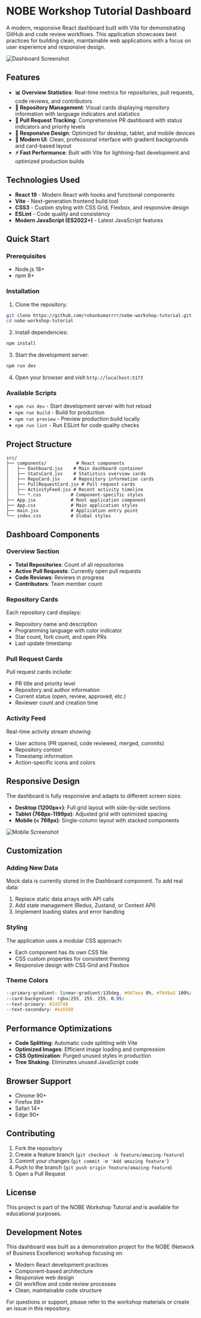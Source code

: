 # NOBE Workshop Tutorial Dashboard

A modern, responsive React dashboard built with Vite for demonstrating GitHub and code review workflows. This application showcases best practices for building clean, maintainable web applications with a focus on user experience and responsive design.

![Dashboard Screenshot](https://github.com/user-attachments/assets/ba840feb-a8cf-4822-818d-0ea85b8bc3fd)

## Features

- **📊 Overview Statistics**: Real-time metrics for repositories, pull requests, code reviews, and contributors
- **📁 Repository Management**: Visual cards displaying repository information with language indicators and statistics
- **🔄 Pull Request Tracking**: Comprehensive PR dashboard with status indicators and priority levels
- **📱 Responsive Design**: Optimized for desktop, tablet, and mobile devices
- **🎨 Modern UI**: Clean, professional interface with gradient backgrounds and card-based layout
- **⚡ Fast Performance**: Built with Vite for lightning-fast development and optimized production builds

## Technologies Used

- **React 19** - Modern React with hooks and functional components
- **Vite** - Next-generation frontend build tool
- **CSS3** - Custom styling with CSS Grid, Flexbox, and responsive design
- **ESLint** - Code quality and consistency
- **Modern JavaScript (ES2022+)** - Latest JavaScript features

## Quick Start

### Prerequisites

- Node.js 18+ 
- npm 8+

### Installation

1. Clone the repository:
```bash
git clone https://github.com/rohankumarrrr/nobe-workshop-tutorial.git
cd nobe-workshop-tutorial
```

2. Install dependencies:
```bash
npm install
```

3. Start the development server:
```bash
npm run dev
```

4. Open your browser and visit `http://localhost:5173`

### Available Scripts

- `npm run dev` - Start development server with hot reload
- `npm run build` - Build for production
- `npm run preview` - Preview production build locally
- `npm run lint` - Run ESLint for code quality checks

## Project Structure

```
src/
├── components/           # React components
│   ├── Dashboard.jsx    # Main dashboard container
│   ├── StatsCard.jsx    # Statistics overview cards
│   ├── RepoCard.jsx     # Repository information cards
│   ├── PullRequestCard.jsx # Pull request cards
│   ├── ActivityFeed.jsx # Recent activity timeline
│   └── *.css           # Component-specific styles
├── App.jsx             # Root application component
├── App.css             # Main application styles
├── main.jsx            # Application entry point
└── index.css           # Global styles
```

## Dashboard Components

### Overview Section
- **Total Repositories**: Count of all repositories
- **Active Pull Requests**: Currently open pull requests
- **Code Reviews**: Reviews in progress
- **Contributors**: Team member count

### Repository Cards
Each repository card displays:
- Repository name and description
- Programming language with color indicator
- Star count, fork count, and open PRs
- Last update timestamp

### Pull Request Cards
Pull request cards include:
- PR title and priority level
- Repository and author information
- Current status (open, review, approved, etc.)
- Reviewer count and creation time

### Activity Feed
Real-time activity stream showing:
- User actions (PR opened, code reviewed, merged, commits)
- Repository context
- Timestamp information
- Action-specific icons and colors

## Responsive Design

The dashboard is fully responsive and adapts to different screen sizes:

- **Desktop (1200px+)**: Full grid layout with side-by-side sections
- **Tablet (768px-1199px)**: Adjusted grid with optimized spacing
- **Mobile (< 768px)**: Single-column layout with stacked components

![Mobile Screenshot](https://github.com/user-attachments/assets/16b29485-dede-4ad6-a798-94f50f6508f4)

## Customization

### Adding New Data
Mock data is currently stored in the Dashboard component. To add real data:

1. Replace static data arrays with API calls
2. Add state management (Redux, Zustand, or Context API)
3. Implement loading states and error handling

### Styling
The application uses a modular CSS approach:
- Each component has its own CSS file
- CSS custom properties for consistent theming
- Responsive design with CSS Grid and Flexbox

### Theme Colors
```css
--primary-gradient: linear-gradient(135deg, #667eea 0%, #764ba2 100%)
--card-background: rgba(255, 255, 255, 0.95)
--text-primary: #2d3748
--text-secondary: #4a5568
```

## Performance Optimizations

- **Code Splitting**: Automatic code splitting with Vite
- **Optimized Images**: Efficient image loading and compression
- **CSS Optimization**: Purged unused styles in production
- **Tree Shaking**: Eliminates unused JavaScript code

## Browser Support

- Chrome 90+
- Firefox 88+
- Safari 14+
- Edge 90+

## Contributing

1. Fork the repository
2. Create a feature branch (`git checkout -b feature/amazing-feature`)
3. Commit your changes (`git commit -m 'Add amazing feature'`)
4. Push to the branch (`git push origin feature/amazing-feature`)
5. Open a Pull Request

## License

This project is part of the NOBE Workshop Tutorial and is available for educational purposes.

## Development Notes

This dashboard was built as a demonstration project for the NOBE (Network of Business Excellence) workshop focusing on:
- Modern React development practices
- Component-based architecture
- Responsive web design
- Git workflow and code review processes
- Clean, maintainable code structure

For questions or support, please refer to the workshop materials or create an issue in this repository.
